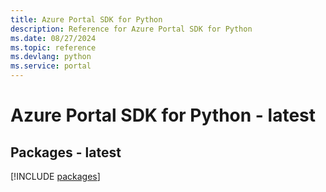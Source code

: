 ```yaml
---
title: Azure Portal SDK for Python
description: Reference for Azure Portal SDK for Python
ms.date: 08/27/2024
ms.topic: reference
ms.devlang: python
ms.service: portal
---
```

# Azure Portal SDK for Python - latest
## Packages - latest
[!INCLUDE [packages](portal-index.md)]